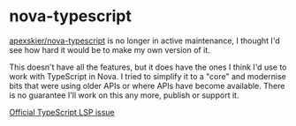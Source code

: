 # nova-typescript

[apexskier/nova-typescript](https://github.com/apexskier/nova-typescript) is no longer in active maintenance, I thought I'd see how hard it would be to make my own version of it.

This doesn't have all the features, but it does have the ones I think I'd use to work with TypeScript in Nova.
I tried to simplify it to a "core" and modernise bits that were using older APIs or where APIs have become available.
There is no guarantee I'll work on this any more, publish or support it.

[Official TypeScript LSP issue](https://github.com/microsoft/TypeScript/issues/39459)
